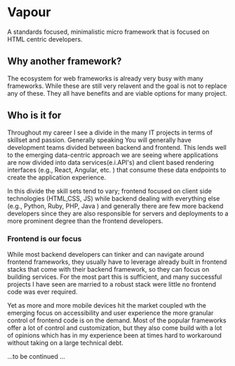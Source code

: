 # Vapour
A standards focused, minimalistic micro framework that is focused on HTML centric developers.

## Why another framework?
The ecosystem for web frameworks is already very busy with many frameworks. While these are still very relavent and the 
goal is not to replace any of these. They all have benefits and are viable options for many project.

## Who is it for
Throughout my career I see a divide in the many IT projects in terms of skillset and passion. Generally speaking
You will generally have development teams divided between backend and frontend. This lends well to the emerging
data-centric approach we are seeing where applications are now divided into data services(e.i.API's) and client based
rendering interfaces (e.g., React, Angular, etc. ) that consume these data endpoints to create the application experience.

In this divide the skill sets tend to vary; frontend focused on client side technologies (HTML,CSS, JS) while backend
dealing with everything else (e.g., Python, Ruby, PHP, Java ) and generally there are few more backend developers since
they are also responsible for servers and deployments to a more prominent degree than the frontend developers.

### Frontend is our focus
While most backend developers can tinker and can navigate around frontend frameworks, they usually have to leverage already
built in frontend stacks that come with their backend framework, so they can focus on building services. 
For the most part this is sufficient, and many successful projects I have seen are married to a robust stack were little
no frontend code was ever required.

Yet as more and more mobile devices hit the market coupled wth the emerging focus on accessibility and user experience
the more granular control of frontend code is on the demand. Most of the popular frameworks offer a lot of control and
customization, but they also come build with a lot of opinions which has in my experience been at times hard to workaround 
without taking on a large technical debt.

...to be continued ...


